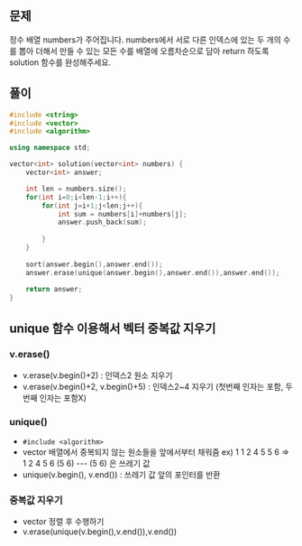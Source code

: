 ## 문제
정수 배열 numbers가 주어집니다. numbers에서 서로 다른 인덱스에 있는 두 개의 수를 뽑아 더해서 만들 수 있는 모든 수를 배열에 오름차순으로 담아 return 하도록 solution 함수를 완성해주세요.

## 풀이
```c++
#include <string>
#include <vector>
#include <algorithm>

using namespace std;

vector<int> solution(vector<int> numbers) {
    vector<int> answer;

    int len = numbers.size();
    for(int i=0;i<len-1;i++){
        for(int j=i+1;j<len;j++){
            int sum = numbers[i]+numbers[j];    
            answer.push_back(sum);
            
        }
    }
    
    sort(answer.begin(),answer.end());
    answer.erase(unique(answer.begin(),answer.end()),answer.end());
    
    return answer;
}
```

## unique 함수 이용해서 벡터 중복값 지우기
### v.erase()
- v.erase(v.begin()+2) : 인덱스2 원소 지우기
- v.erase(v.begin()+2, v.begin()+5) : 인덱스2~4 지우기 (첫번째 인자는 포함, 두번째 인자는 포함X)

### unique()
- `#include <algorithm>`
- vector 배열에서 중복되지 않는 원소들을 앞에서부터 채워줌
ex) 1 1 2 4 5 5 6  =>  1 2 4 5 6 (5 6)   --- (5 6) 은 쓰레기 값
- unique(v.begin(), v.end()) : 쓰레기 값 앞의 포인터를 반환

### 중복값 지우기
- vector 정렬 후 수행하기
- v.erase(unique(v.begin(),v.end()),v.end())

